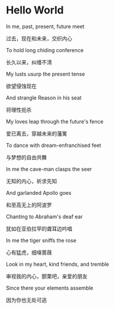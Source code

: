 # Hello World

In me, past, present, future meet

过去，现在和未来，交织内心

To hold long chiding conference

长久以来，纠缠不清

My lusts usurp the present tense 

欲望侵蚀现在

And strangle Reason in his seat

将理性扼杀

My loves leap through the future's fence

爱已离去，穿越未来的藩篱

To dance with dream-enfranchised feet

与梦想的自由共舞

In me the cave-man clasps the seer

无知的内心，祈求先知

And garlanded Apollo goes 

和至高无上的阿波罗

Chanting to Abraham's deaf ear

犹如在亚伯拉罕的聋耳边吟唱

In me the tiger sniffs the rose

心有猛虎，细嗅蔷薇

Look in my heart, kind friends, and tremble

审视我的内心，颤栗吧，亲爱的朋友

Since there your elements assemble

因为你也无处可逃
